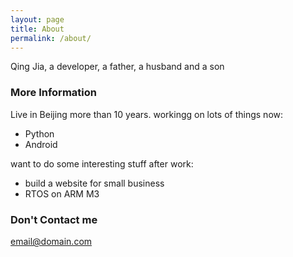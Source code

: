 ```yaml
---
layout: page
title: About
permalink: /about/
---
```


Qing Jia, a developer, a father, a husband and a son

### More Information
Live in Beijing more than 10 years. 
workingg on lots of things now:
* Python
* Android

want to do some interesting stuff after work:

* build a website for small business
* RTOS on ARM M3 

### Don't Contact me

[email@domain.com](mailto:email@domain.com)
